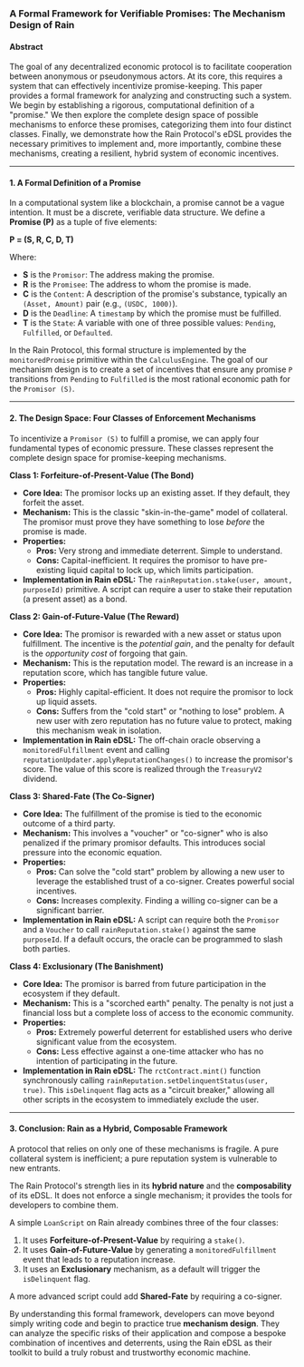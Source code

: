### **A Formal Framework for Verifiable Promises: The Mechanism Design of Rain**

#### **Abstract**

The goal of any decentralized economic protocol is to facilitate cooperation between anonymous or pseudonymous actors. At its core, this requires a system that can effectively incentivize promise-keeping. This paper provides a formal framework for analyzing and constructing such a system. We begin by establishing a rigorous, computational definition of a "promise." We then explore the complete design space of possible mechanisms to enforce these promises, categorizing them into four distinct classes. Finally, we demonstrate how the Rain Protocol's eDSL provides the necessary primitives to implement and, more importantly, combine these mechanisms, creating a resilient, hybrid system of economic incentives.

---

#### **1. A Formal Definition of a Promise**

In a computational system like a blockchain, a promise cannot be a vague intention. It must be a discrete, verifiable data structure. We define a **Promise (P)** as a tuple of five elements:

**P = (S, R, C, D, T)**

Where:
*   **S** is the `Promisor`: The address making the promise.
*   **R** is the `Promisee`: The address to whom the promise is made.
*   **C** is the `Content`: A description of the promise's substance, typically an `(Asset, Amount)` pair (e.g., `(USDC, 1000)`).
*   **D** is the `Deadline`: A `timestamp` by which the promise must be fulfilled.
*   **T** is the `State`: A variable with one of three possible values: `Pending`, `Fulfilled`, or `Defaulted`.

In the Rain Protocol, this formal structure is implemented by the `monitoredPromise` primitive within the `CalculusEngine`. The goal of our mechanism design is to create a set of incentives that ensure any promise `P` transitions from `Pending` to `Fulfilled` is the most rational economic path for the `Promisor (S)`.

---

#### **2. The Design Space: Four Classes of Enforcement Mechanisms**

To incentivize a `Promisor (S)` to fulfill a promise, we can apply four fundamental types of economic pressure. These classes represent the complete design space for promise-keeping mechanisms.

**Class 1: Forfeiture-of-Present-Value (The Bond)**
*   **Core Idea:** The promisor locks up an existing asset. If they default, they forfeit the asset.
*   **Mechanism:** This is the classic "skin-in-the-game" model of collateral. The promisor must prove they have something to lose *before* the promise is made.
*   **Properties:**
    *   **Pros:** Very strong and immediate deterrent. Simple to understand.
    *   **Cons:** Capital-inefficient. It requires the promisor to have pre-existing liquid capital to lock up, which limits participation.
*   **Implementation in Rain eDSL:** The `rainReputation.stake(user, amount, purposeId)` primitive. A script can require a user to stake their reputation (a present asset) as a bond.

**Class 2: Gain-of-Future-Value (The Reward)**
*   **Core Idea:** The promisor is rewarded with a new asset or status upon fulfillment. The incentive is the *potential gain*, and the penalty for default is the *opportunity cost* of forgoing that gain.
*   **Mechanism:** This is the reputation model. The reward is an increase in a reputation score, which has tangible future value.
*   **Properties:**
    *   **Pros:** Highly capital-efficient. It does not require the promisor to lock up liquid assets.
    *   **Cons:** Suffers from the "cold start" or "nothing to lose" problem. A new user with zero reputation has no future value to protect, making this mechanism weak in isolation.
*   **Implementation in Rain eDSL:** The off-chain oracle observing a `monitoredFulfillment` event and calling `reputationUpdater.applyReputationChanges()` to increase the promisor's score. The value of this score is realized through the `TreasuryV2` dividend.

**Class 3: Shared-Fate (The Co-Signer)**
*   **Core Idea:** The fulfillment of the promise is tied to the economic outcome of a third party.
*   **Mechanism:** This involves a "voucher" or "co-signer" who is also penalized if the primary promisor defaults. This introduces social pressure into the economic equation.
*   **Properties:**
    *   **Pros:** Can solve the "cold start" problem by allowing a new user to leverage the established trust of a co-signer. Creates powerful social incentives.
    *   **Cons:** Increases complexity. Finding a willing co-signer can be a significant barrier.
*   **Implementation in Rain eDSL:** A script can require both the `Promisor` and a `Voucher` to call `rainReputation.stake()` against the same `purposeId`. If a default occurs, the oracle can be programmed to slash both parties.

**Class 4: Exclusionary (The Banishment)**
*   **Core Idea:** The promisor is barred from future participation in the ecosystem if they default.
*   **Mechanism:** This is a "scorched earth" penalty. The penalty is not just a financial loss but a complete loss of access to the economic community.
*   **Properties:**
    *   **Pros:** Extremely powerful deterrent for established users who derive significant value from the ecosystem.
    *   **Cons:** Less effective against a one-time attacker who has no intention of participating in the future.
*   **Implementation in Rain eDSL:** The `rctContract.mint()` function synchronously calling `rainReputation.setDelinquentStatus(user, true)`. This `isDelinquent` flag acts as a "circuit breaker," allowing all other scripts in the ecosystem to immediately exclude the user.

---

#### **3. Conclusion: Rain as a Hybrid, Composable Framework**

A protocol that relies on only one of these mechanisms is fragile. A pure collateral system is inefficient; a pure reputation system is vulnerable to new entrants.

The Rain Protocol's strength lies in its **hybrid nature** and the **composability** of its eDSL. It does not enforce a single mechanism; it provides the tools for developers to combine them.

A simple `LoanScript` on Rain already combines three of the four classes:
1.  It uses **Forfeiture-of-Present-Value** by requiring a `stake()`.
2.  It uses **Gain-of-Future-Value** by generating a `monitoredFulfillment` event that leads to a reputation increase.
3.  It uses an **Exclusionary** mechanism, as a default will trigger the `isDelinquent` flag.

A more advanced script could add **Shared-Fate** by requiring a co-signer.

By understanding this formal framework, developers can move beyond simply writing code and begin to practice true **mechanism design**. They can analyze the specific risks of their application and compose a bespoke combination of incentives and deterrents, using the Rain eDSL as their toolkit to build a truly robust and trustworthy economic machine.